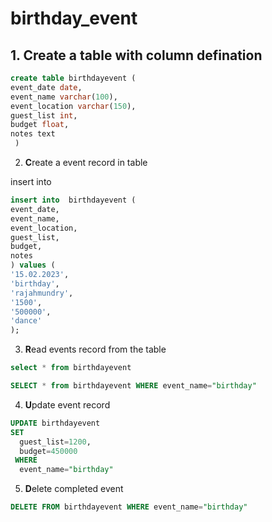 # birthday_event

## 1. Create a table with column defination

```sql
create table birthdayevent (
event_date date,
event_name varchar(100),
event_location varchar(150),
guest_list int,
budget float,
notes text
 )
```

2. **C**reate a event record in table

insert into

```sql
insert into  birthdayevent (
event_date,
event_name,
event_location,
guest_list,
budget,
notes
) values (
'15.02.2023',
'birthday',
'rajahmundry',
'1500',
'500000',
'dance'
);
```

3. **R**ead events record from the table

```sql
select * from birthdayevent

SELECT * from birthdayevent WHERE event_name="birthday"
```

4. **U**pdate event record
```sql
UPDATE birthdayevent
SET
  guest_list=1200,
  budget=450000
 WHERE
  event_name="birthday"
  ```
  
  5. **D**elete completed event
  
  ```sql
  DELETE FROM birthdayevent WHERE event_name="birthday"
  ```
